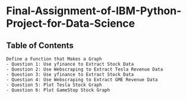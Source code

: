 # Final-Assignment-of-IBM-Python-Project-for-Data-Science

## Table of Contents

    Define a Function that Makes a Graph
    - Question 1: Use yfinance to Extract Stock Data
    - Question 2: Use Webscraping to Extract Tesla Revenue Data
    - Question 3: Use yfinance to Extract Stock Data
    - Question 4: Use Webscraping to Extract GME Revenue Data
    - Question 5: Plot Tesla Stock Graph
    - Question 6: Plot GameStop Stock Graph
